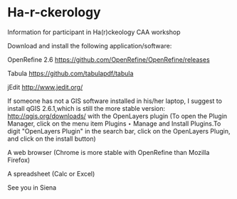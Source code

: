# Ha-r-ckerology
Information for participant in Ha(r)ckeology CAA workshop

Download and install the following application/software:

OpenRefine 2.6 https://github.com/OpenRefine/OpenRefine/releases

Tabula https://github.com/tabulapdf/tabula

jEdit http://www.jedit.org/ 

If someone has not a GIS software installed in his/her laptop, I suggest to install qGIS 2.6.1,which is still the more stable version: http://qgis.org/downloads/ with the OpenLayers plugin (To open the Plugin Manager, click on the menu item Plugins ‣ Manage and Install Plugins.To digit "OpenLayers Plugin" in the search bar, click on the OpenLayers Plugin, and click on the install button)

A web browser (Chrome is more stable with OpenRefine than Mozilla Firefox)

A spreadsheet (Calc or Excel)


See you in Siena
